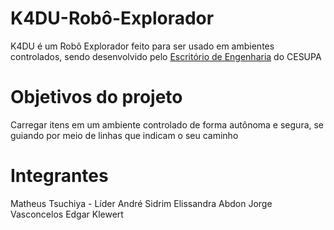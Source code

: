 # K4DU-Robô-Explorador
K4DU é um Robô Explorador feito para ser usado em ambientes controlados, sendo desenvolvido pelo [Escritório de Engenharia](https://github.com/Escritorio-de-Engenharia) do CESUPA

# Objetivos do projeto
Carregar itens em um ambiente controlado de forma autônoma e segura, se guiando por meio de linhas que indicam o seu caminho

# Integrantes
Matheus Tsuchiya - Líder
André Sidrim
Elissandra Abdon
Jorge Vasconcelos
Edgar Klewert

